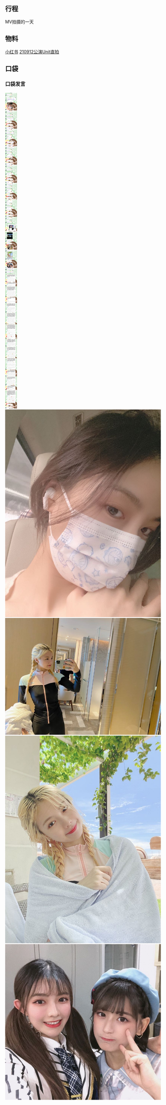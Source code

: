 ## 行程
MV拍摄的一天

## 物料
[小红书](http://www.xiaohongshu.com/discovery/item/6140abe4000000000102f334)
[210912公演Unit直拍](https://m.weibo.cn/status/4681475163686292?)
## 口袋
### 口袋发言
![口袋发言](./pocket48/imgs/messages1.jpeg)<br>
![口袋发言](./pocket48/imgs/P1.jpeg)<br>
![口袋发言](./pocket48/imgs/P2.jpeg)<br>
![口袋发言](./pocket48/imgs/P3.jpeg)<br>
![口袋发言](./pocket48/imgs/P4.jpeg)<br>